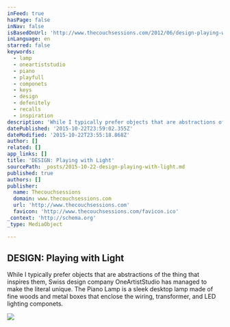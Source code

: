 ```yaml
---
inFeed: true
hasPage: false
inNav: false
isBasedOnUrl: 'http://www.thecouchsessions.com/2012/06/design-playing-with-light/'
inLanguage: en
starred: false
keywords:
  - lamp
  - oneartiststudio
  - piano
  - playfull
  - componets
  - keys
  - design
  - defenitely
  - recalls
  - inspiration
description: 'While I typically prefer objects that are abstractions of the thing that inspires them, Swiss design company OneArtistStudio has managed to make the literal unique. The Piano Lamp is a sleek desktop lamp made of fine woods and metal boxes that enclose the wiring, transformer, and LED lighting componets.'
datePublished: '2015-10-22T23:59:02.355Z'
dateModified: '2015-10-22T23:55:18.868Z'
author: []
related: []
app_links: []
title: 'DESIGN: Playing with Light'
sourcePath: _posts/2015-10-22-design-playing-with-light.md
published: true
authors: []
publisher:
  name: Thecouchsessions
  domain: www.thecouchsessions.com
  url: 'http://www.thecouchsessions.com'
  favicon: 'http://www.thecouchsessions.com/favicon.ico'
_context: 'http://schema.org'
_type: MediaObject

---
```

<article style=""><h1>DESIGN: Playing with Light</h1><p>While I typically prefer objects that are abstractions of the thing that inspires them, Swiss design company OneArtistStudio has managed to make the literal unique. The Piano Lamp is a sleek desktop lamp made of fine woods and metal boxes that enclose the wiring, transformer, and LED lighting componets.</p><img src="http://www.thecouchsessions.com/wp-content/uploads/2012/06/paino_lamp3-594x337.jpg" /></article>